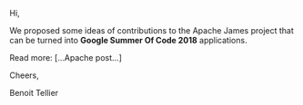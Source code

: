 Hi,

We proposed some ideas of contributions to the Apache James project that can be turned into **Google Summer Of Code 2018** applications.

Read more: [...Apache post...]

Cheers,

Benoit Tellier
